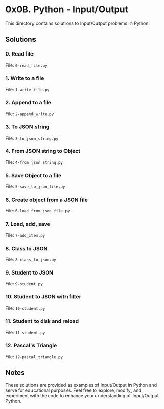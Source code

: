# 0x0B. Python - Input/Output

This directory contains solutions to Input/Output problems in Python.

## Solutions

### 0. Read file

File: `0-read_file.py`

### 1. Write to a file

File: `1-write_file.py`

### 2. Append to a file

File: `2-append_write.py`

### 3. To JSON string

File: `3-to_json_string.py`

### 4. From JSON string to Object

File: `4-from_json_string.py`

### 5. Save Object to a file

File: `5-save_to_json_file.py`

### 6. Create object from a JSON file

File: `6-load_from_json_file.py`

### 7. Load, add, save

File: `7-add_item.py`

### 8. Class to JSON

File: `8-class_to_json.py`

### 9. Student to JSON

File: `9-student.py`

### 10. Student to JSON with filter

File: `10-student.py`

### 11. Student to disk and reload

File: `11-student.py`

### 12. Pascal's Triangle

File: `12-pascal_triangle.py`

## Notes

These solutions are provided as examples of Input/Output in Python and serve for educational purposes. Feel free to explore, modify, and experiment with the code to enhance your understanding of Input/Output Python.

